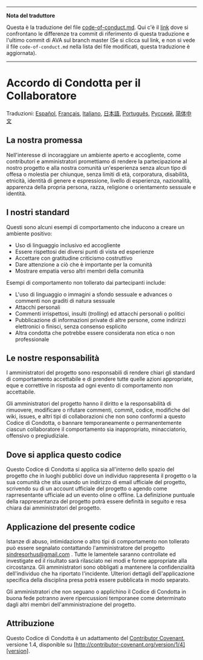 ___
**Nota del traduttore**

Questa è la traduzione del file [code-of-conduct.md](https://github.com/sindresorhus/ava/blob/master/code-of-conduct.md). Qui c'è il [link](https://github.com/avajs/ava/compare/3201b1b4ff80ff75f0e1c288ca7da22f92c9b814...master#diff-d3030a18b089fdb1fbfabf6e75e4aef0) dove si confrontano le differenze tra commit di riferimento di questa traduzione e l'ultimo commit di AVA sul branch master (Se si clicca sul link, e non si vede il file `code-of-conduct.md` nella lista dei file modificati, questa traduzione è aggiornata).
___
# Accordo di Condotta per il Collaboratore

Traduzioni: [Español](https://github.com/avajs/ava-docs/blob/master/es_ES/code-of-conduct.md), [Français](https://github.com/avajs/ava-docs/blob/master/fr_FR/code-of-conduct.md), [Italiano](https://github.com/avajs/ava-docs/blob/master/it_IT/code-of-conduct.md), [日本語](https://github.com/avajs/ava-docs/blob/master/ja_JP/code-of-conduct.md), [Português](https://github.com/avajs/ava-docs/blob/master/pt_BR/code-of-conduct.md), [Русский](https://github.com/avajs/ava-docs/blob/master/ru_RU/code-of-conduct.md), [简体中文](https://github.com/avajs/ava-docs/blob/master/zh_CN/code-of-conduct.md)

## La nostra promessa

Nell'interesse di incoraggiare un ambiente aperto e accogliente, come contributori e amministratori promettiamo di rendere la partecipazione al nostro progetto e alla nostra comunità un'esperienza senza alcun tipo di offesa o molestia per chiunque, senza limiti di età, corporatura, disabilità, etnicità, identità di genere e espressione, livello di esperienza, nazionalità, apparenza della propria persona, razza, religione o orientamento sessuale e identità.

## I nostri standard

Questi sono alcuni esempi di comportamento che inducono a creare un ambiente positivo:

* Uso di linguaggio inclusivo ed accogliente
* Essere rispettosi dei diversi punti di vista ed esperienze
* Accettare con gratitudine criticismo costruttivo
* Dare attenzione a ciò che è importante per la comunità
* Mostrare empatia verso altri membri della comunità

Esempi di comportamento non tollerato dai partecipanti include:

* L'uso di linguaggio o immagini a sfondo sessuale e advances o commenti non graditi di natura sessuale
* Attacchi personali
* Commenti irrispettosi, insulti (*trolling*) ed attacchi personali o politici
* Pubblicazione di informazioni private di altre persone, come indirizzi elettronici o finisci, senza consenso esplicito
* Altra condotta che potrebbe essere considerata non etica o non professionale

## Le nostre responsabilità

I amministratori del progetto sono responsabili di rendere chiari gli standard di comportamento accettabile e di prendere tutte quelle azioni appropriate, eque e correttive in risposta ad ogni evento di comportamento non accettabile.

Gli amministratori del progetto hanno il diritto e la responsabilità di rimuovere, modificare o rifutare commenti, commit, codice, modifiche del wiki, issues, e altri tipi di collaborazioni che non sono conformi a questo Codice di Condotta, o bannare temporaneamente o permanentemente ciascun collaboratore il comportamento sia inappropriato, minacciatorio, offensivo o pregiudiziale.

## Dove si applica questo codice

Questo Codice di Condotta si applica sia all'interno dello spazio del progetto che in luoghi pubblici dove un individuo rappresenta il progetto o la sua comunità che stia usando un indirizzo di email ufficiale del progetto, scrivendo su di un account ufficiale del progetto o agendo come raprresentante ufficiale ad un evento oline o offline. La definizione puntuale della rappresentanza del progetto potrà essere definità in seguito e resa chiara dai amministratori del progetto.

## Applicazione del presente codice

Istanze di abuso, intimidazione o altro tipi di comportamento non tollerato può essere segnalato contattando l'amministratore del progetto [sindresorhus@gmail.com](mailto:sindresorhus@gmail.com) . Tutte le lamentele saranno controllate ed investigate ed il risultato sarà rilasciato nei modi e forme appropriate alla circostanza. Gli amministratori sono obbligati a mantenere la confidenzialità dell'individuo che ha riportato l'incidente.
Ulteriori dettagli dell'applicazione specifica della disciplina presa potrà essere pubblicata in modo separato.

Gli amministratori che non seguano o applichino il Codice di Condotta in buona fede potranno avere ripercussioni temporanee come determinato dagli altri membri dell'amministrazione del progetto.

## Attribuzione

Questo Codice di Condotta è un adattamento del [Contributor Covenant][homepage], versione 1.4, disponible su [http://contributor-covenant.org/version/1/4][version].

[homepage]: http://contributor-covenant.org
[version]: http://contributor-covenant.org/version/1/4/
